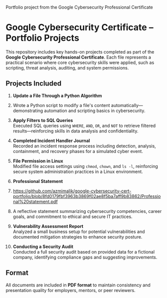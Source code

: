 
Portfolio project from the Google Cybersecurity Professional Certificate
# Google Cybersecurity Certificate – Portfolio Projects

This repository includes key hands-on projects completed as part of the **Google Cybersecurity Professional Certificate**. Each file represents a practical scenario where core cybersecurity skills were applied, such as scripting, threat analysis, auditing, and system permissions.

## Projects Included

1. **Update a File Through a Python Algorithm**
   
 2.   Wrote a Python script to modify a file's content automatically—demonstrating automation and scripting basics in cybersecurity.

3. **Apply Filters to SQL Queries**  
   Executed SQL queries using `WHERE`, `AND`, `OR`, and `NOT` to retrieve filtered results—reinforcing skills in data analysis and confidentiality.

4. **Completed Incident Handler Journal**  
   Recorded an incident response process including detection, analysis, containment, and recovery phases for a simulated cyber event.

5. **File Permission in Linux**  
   Modified file access settings using `chmod`, `chown`, and `ls -l`, reinforcing secure system administration practices in a Linux environment.

6. **Professional Statement**
7. https://github.com/azmimalik/google-cybersecurity-cert-portfolio/blob/8fd0179fbf3963b3869f02ae8f5ba7aff9b83862/Professional%20statement.pdf
8. 
   A reflective statement summarizing cybersecurity competencies, career goals, and commitment to ethical and secure IT practices.

9. **Vulnerability Assessment Report**  
   Analyzed a small business setup for potential vulnerabilities and documented mitigation strategies to enhance security posture.

10. **Conducting a Security Audit**  
   Conducted a full security audit based on provided data for a fictional company, identifying compliance gaps and suggesting improvements.

## Format

All documents are included in **PDF format** to maintain consistency and presentation quality for employers, mentors, or peer reviewers.

